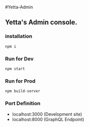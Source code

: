 #Yetta-Admin

## Yetta's Admin console.

### installation
```
npm i 
```

### Run for Dev
```
npm start
```

### Run for Prod
```
npm build-server
```

### Port Definition
- localhost:3000 (Development site)
- localhost:8000 (GraphQL Endpoint)

